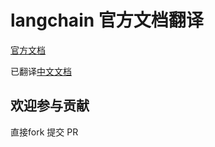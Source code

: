 # langchain 官方文档翻译

[官方文档](https://python.langchain.com/v0.2/docs/introduction/)

已翻译[中文文档](https://books.xingyun.li/langchain-docs-zh_CN/intro.html)


## 欢迎参与贡献

直接fork 提交 PR
